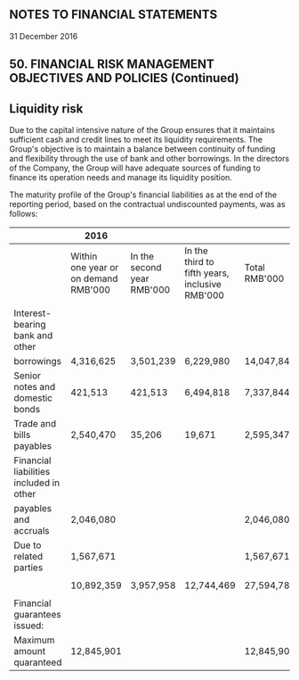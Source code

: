 ## NOTES TO FINANCIAL STATEMENTS

31 December 2016

## 50. FINANCIAL RISK MANAGEMENT OBJECTIVES AND POLICIES (Continued)

## Liquidity risk

Due to the capital intensive nature of the Group ensures that it maintains sufficient cash and credit lines to meet its liquidity requirements. The Group's objective is to maintain a balance between continuity of funding and flexibility through the use of bank and other borrowings. In the directors of the Company, the Group will have adequate sources of funding to finance its operation needs and manage its liquidity position.

The maturity profile of the Group's financial liabilities as at the end of the reporting period, based on the contractual undiscounted payments, was as follows:

|                                         | 2016                                          |                                     |                                                            |                  |
|-----------------------------------------|-----------------------------------------------|-------------------------------------|------------------------------------------------------------|------------------|
|                                         | Within<br>one year or<br>on demand<br>RMB'000 | In the<br>second<br>year<br>RMB'000 | In the<br>third to<br>fifth years,<br>inclusive<br>RMB'000 | Total<br>RMB'000 |
|                                         |                                               |                                     |                                                            |                  |
| Interest-bearing bank and other         |                                               |                                     |                                                            |                  |
| borrowings                              | 4,316,625                                     | 3,501,239                           | 6,229,980                                                  | 14,047,844       |
| Senior notes and domestic bonds         | 421,513                                       | 421,513                             | 6,494,818                                                  | 7,337,844        |
| Trade and bills payables                | 2,540,470                                     | 35,206                              | 19,671                                                     | 2,595,347        |
| Financial liabilities included in other |                                               |                                     |                                                            |                  |
| payables and accruals                   | 2,046,080                                     |                                     |                                                            | 2,046,080        |
| Due to related parties                  | 1,567,671                                     |                                     |                                                            | 1,567,671        |
|                                         |                                               |                                     |                                                            |                  |
|                                         | 10,892,359                                    | 3,957,958                           | 12,744,469                                                 | 27,594,786       |
|                                         |                                               |                                     |                                                            |                  |
| Financial guarantees issued:            |                                               |                                     |                                                            |                  |
| Maximum amount quaranteed               | 12,845,901                                    |                                     |                                                            | 12,845,901       |